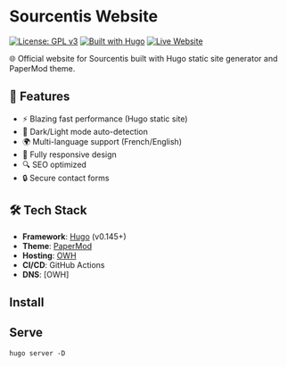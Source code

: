 # Sourcentis Website

[![License: GPL v3](https://img.shields.io/badge/License-GPL%20v3-blue.svg)](http://www.gnu.org/licenses/gpl-3.0)
[![Built with Hugo](https://img.shields.io/badge/Hugo-FF4088?logo=hugo&logoColor=white)](https://gohugo.io)
[![Live Website](https://img.shields.io/website?url=https%3A%2F%2Fwww.sourcentis.com)](https://www.sourcentis.com)

🌐 Official website for Sourcentis built with Hugo static site generator and PaperMod theme.

## 🚀 Features

- ⚡ Blazing fast performance (Hugo static site)
- 🌙 Dark/Light mode auto-detection
- 🌍 Multi-language support (French/English)
- 📱 Fully responsive design
- 🔍 SEO optimized
- 🔒 Secure contact forms

## 🛠️ Tech Stack

- **Framework**: [Hugo](https://gohugo.io) (v0.145+)
- **Theme**: [PaperMod](https://github.com/adityatelange/hugo-PaperMod)
- **Hosting**: [OWH](https://www.ovhcloud.com)
- **CI/CD**: GitHub Actions
- **DNS**: [OWH]

## Install


## Serve

    hugo server -D
